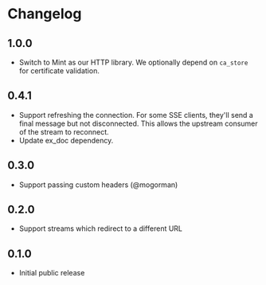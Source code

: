# Changelog

## 1.0.0

- Switch to Mint as our HTTP library. We optionally depend on `ca_store` for certificate validation.

## 0.4.1

- Support refreshing the connection. For some SSE clients, they'll send a final message but not disconnected. This allows the upstream consumer of the stream to reconnect.
- Update ex_doc dependency.

## 0.3.0

- Support passing custom headers (@mogorman)

## 0.2.0

- Support streams which redirect to a different URL

## 0.1.0

- Initial public release

